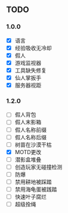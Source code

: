 ## TODO

### 1.0.0

* [X] 语言
* [X] 经验吸收无冷却
* [X] 假人
* [X] 游戏监视器
* [X] 工具缺失修复
* [X] 仙人掌扳手
* [X] 服务器视距

### 1.2.0

* [ ] 假人背包
* [ ] 假人末影箱
* [ ] 假人名称前缀
* [ ] 假人名称后缀
* [ ] 树苗在沙漠干枯
* [X] MOTD更改
* [ ] 潜影盒堆叠
* [ ] 创造玩家无碰撞检测
* [ ] 防爆
* [ ] 禁用耕地被踩踏
* [ ] 禁用海龟蛋被践踏
* [ ] 快速叶子腐烂
* [ ] 超级拴绳
